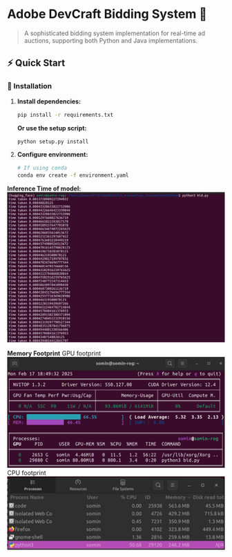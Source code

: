 # Adobe DevCraft Bidding System 🚀

> A sophisticated bidding system implementation for real-time ad auctions, supporting both Python and Java implementations.


## ⚡ Quick Start

### 🔧 Installation

1. **Install dependencies:**
   ```bash
   pip install -r requirements.txt
   ```
   
   **Or use the setup script:**
   ```bash
   python setup.py install
   ```

2. **Configure environment:**
   ```bash
   # If using conda
   conda env create -f environment.yaml
   ```

 **Inference Time of model:**
![time required for inference](time.jpg)

**Memory Footprint**
GPU footprint
![memory statistics](gpu_footprint.jpeg)
CPU footprint
![memory statistics](cpu_footprint.jpeg)

